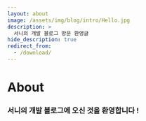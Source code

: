 ```yaml
---
layout: about
image: /assets/img/blog/intro/Hello.jpg
description: >
  서니의 개발 블로그 방문 환영글
hide_description: true
redirect_from:
  - /download/
---
```


# About

<!--author-->

### 서니의 개발 블로그에 오신 것을 환영합니다 ! 

